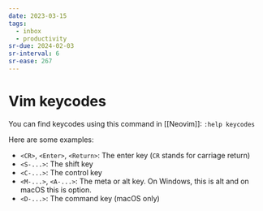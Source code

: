 ```yaml
---
date: 2023-03-15
tags:
  - inbox
  - productivity
sr-due: 2024-02-03
sr-interval: 6
sr-ease: 267
---
```

# Vim keycodes

You can find keycodes using this command in [[Neovim]]:
`:help keycodes`

Here are some examples:

- `<CR>`, `<Enter>`, `<Return>`: The enter key (`CR` stands for carriage return)
- `<S-...>`: The shift key
- `<C-...>`: The control key
- `<M-...>`, `<A-...>`: The meta or alt key. On Windows, this is alt and on macOS this is option.
- `<D-...>`: The command key (macOS only)
